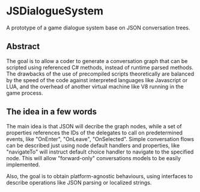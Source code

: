 # JSDialogueSystem

A prototype of a game dialogue system base on JSON conversation trees.

## Abstract

The goal is to allow a coder to generate a conversation graph that can be scripted using referenced C# methods, instead of runtime parsed methods.
The drawbacks of the use of precompiled scripts theoretically are balanced by the speed of the code against interpreted languages like Javascript or LUA, and the overhead of another virtual machine like V8 running in the game process.

## The idea in a few words

The main idea is that JSON will decribe the graph nodes, while a set of properties references the IDs of the delegates to call on predetermined events, like "OnEnter", "OnLeave", "OnSelected".
Simple conversation flows can be described just using node default handlers and properties, like "navigateTo" will instruct default choice handler to navigate to the specified node.
This will allow "forward-only" conversations models to be easily implemented.

Also, the goal is to obtain platform-agnostic behaviours, using interfaces to describe operations like JSON parsing or localized strings.

